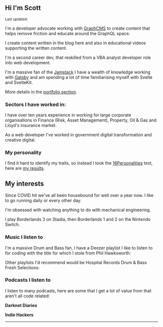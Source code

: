 <script>
  import DateUpdated from '$lib/components/date-updated.svelte'
  import Small from '$lib/components/small.svelte'
  import Deezer from '$lib/components/deezer.svelte'
</script>

## Hi I'm Scott

<Small>
  Last updated: <DateUpdated date='2021-07-27' small='true' />
</Small>

I'm a developer advocate working with [GraphCMS] to create content
that helps remove friction and educate around the GraphQL space.

I create content written in the blog here and also in educational
videos supporting the written content.

I'm a second career dev, that reskilled from a VBA analyst developer
role into web development.

I'm a massive fan of the [Jamstack] I have a wealth of knowledge
working with [Gatsby] and am spending a lot of time familiarising
myself with Svelte and SvelteKit.

More details in the [portfolio section].

### Sectors I have worked in:

I have over ten years experience in working for large corporate
organisations in Finance (Risk, Asset Management), Property, Oil & Gas
and Lloyd's insurance market.

As a web developer I've worked in government digital transformation
and creative digital.

### My personality

I find it hard to identify my traits, so instead I took the
[16Personalities] test, here are [my results].

## My interests

Since COVID hit we've all been housebound for well over a year now. I
like to go running daily or every other day.

I'm obsessed with watching anything to do with mechanical engineering.

I play Borderlands 3 on Stadia, then Borderlands 1 and 2 on the
Nintendo Switch.

### Music I listen to

I'm a massive Drum and Bass fan, I have a Deezer playlist I like to
listen to for coding with the title for which I stole from Phil
Hawksworth:

<Deezer
  frameSrc="playlist/8980854742"
/>

Other playlists I'd recommend would be Hospital Records Drum & Bass
Fresh Selections:

<Deezer
  frameSrc="playlist/4061543982"
/>

### Podcasts I listen to

I listen to many podcasts, here are some that I get a lot of value
from that aren't all code related:

**Darknet Diaries**

<Deezer
  frameSrc="show/496882"
/>

**Indie Hackers**

<Deezer
  frameSrc="show/618372"
/>

---

[graphcms]: http://graphcms.com/
[vba]: https://en.wikipedia.org/wiki/Visual_Basic_for_Applications
[now]: https://zeit.co/now
[gatsby]: https://www.gatsbyjs.org/
[16personalities]: https://www.16personalities.com/
[my results]: https://www.16personalities.com/profiles/ba01a67248b68
[jamstack]: https://jamstack.org/
[portfolio section]: /portfolio
